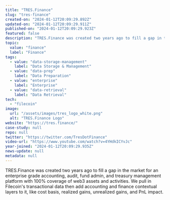```yaml
---
title: "TRES.Finance"
slug: "tres-finance"
created-on: "2024-01-12T20:09:29.892Z"
updated-on: "2024-01-12T20:09:29.911Z"
published-on: "2024-01-12T20:09:29.923Z"
featured: false
description: "TRES.Finance was created two years ago to fill a gap in the market for an enterprise-grade accounting, audit, fund admin, and treasury management platform with 100% coverage of web3 assets and activities."
topic:
  value: "finance"
  label: "Finance"
tags:
  - value: "data-storage-management"
    label: "Data Storage & Management"
  - value: "data-prep"
    label: "Data Preparation"
  - value: "enterprise"
    label: "Enterprise"
  - value: "data-retrieval"
    label: "Data Retrieval"
tech:
  - "filecoin"
image:
  url: "/assets/images/tres_logo_white.png"
  alt: "TRES.Finance Logo"
website: "https://tres.finance/"
case-study: null
repo: null
twitter: "https://twitter.com/TresDotFinance"
video-url: "https://www.youtube.com/watch?v=4YHdkICYvJc"
year-joined: "2024-01-12T20:09:29.935Z"
news-update: null
metadata: null
---
```


TRES.Finance was created two years ago to fill a gap in the market for an enterprise grade accounting, audit, fund admin, and treasury management platform with 100% coverage of web3 assets and activities. We pull in Filecoin's transactional data then add accounting and finance contextual layers to it, like cost basis, realized gains, unrealized gains, and PnL impact.
